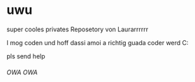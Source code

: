 # uwu
super cooles privates Reposetory von Laurarrrrrr

I mog coden und hoff dassi amoi a richtig guada coder werd C:

pls send help



###### OWA OWA
